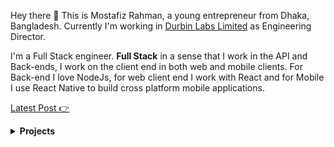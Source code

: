 Hey there 👋 
This is Mostafiz Rahman, a young entrepreneur from Dhaka, Bangladesh. Currently I'm working in [Durbin Labs Limited](http://durbinlabs.com) as Engineering Director. 

I'm a Full Stack engineer. **Full Stack** in a sense that I work in the API and Back-ends, I work on the client end in both web and mobile clients. For Back-end I love NodeJs, for web client end I work with React and for Mobile I use React Native to build cross platform mobile applications. 



[Latest Post 👉](https://waylonwalker.com/latest)

<details>
 <summary><strong>Projects</strong></summary>
 
>  [Doctor Dekhao](http://doctordekhao.com.bd/) - Technical Project Manager & DevOps Engineer
> Doctor Dekhao is the Uber in Healthcare industry. It enables any user to virtually visit a doctor anytime from anywhere within a second. It’s been used by 100,000+ users with an average rating of  **4.3**

> MyStudy -  Technical Project Manager & DevOps Engineer
> MyStudy is an educational platform by  _Grameenphone(_a subsidiary of  **Telenor**  Group_)_. The most challenging part of the project was to ensure handling 100,000 concurrent users.
 
</details>


<!--
**mostafiz93/mostafiz93** is a ✨ _special_ ✨ repository because its `README.md` (this file) appears on your GitHub profile.

Here are some ideas to get you started:

- 🔭 I’m currently working on ...
- 🌱 I’m currently learning ...
- 👯 I’m looking to collaborate on ...
- 🤔 I’m looking for help with ...
- 💬 Ask me about ...
- 📫 How to reach me: ...
- 😄 Pronouns: ...
- ⚡ Fun fact: ...
-->
